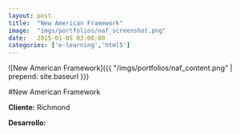```yaml
---
layout:	post
title:	"New American Framework"
image:	"imgs/portfolios/naf_screenshot.png"
date:   2015-01-05 03:00:00
categories: ['e-learning','html5']
---
```

![New American Framework]({{ "/imgs/portfolios/naf_content.png" | prepend: site.baseurl }})

#New American Framework

**Cliente:** Richmond

**Desarrollo:** 